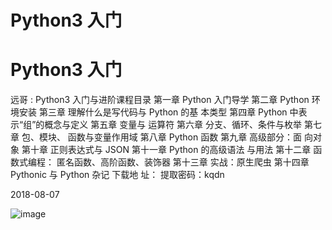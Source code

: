 # Python3 入门

# Python3 入门

远哥 : Python3 入门与进阶课程目录 第一章 Python 入门导学 第二章 Python 环境安装 第三章 理解什么是写代码与 Python 的基 本类型 第四章 Python 中表示“组”的概念与定义 第五章 变量与 运算符 第六章 分支、循环、条件与枚举 第七章 包、模块、 函数与变量作用域 第八章 Python 函数 第九章 高级部分：面 向对象 第十章 正则表达式与 JSON 第十一章 Python 的高级语法 与用法 第十二章 函数式编程： 匿名函数、高阶函数、装饰器 第十三章 实战：原生爬虫 第十四章 Pythonic 与 Python 杂记 下载地 址： 提取密码：kqdn

2018-08-07

![image](img/Image_101.png)